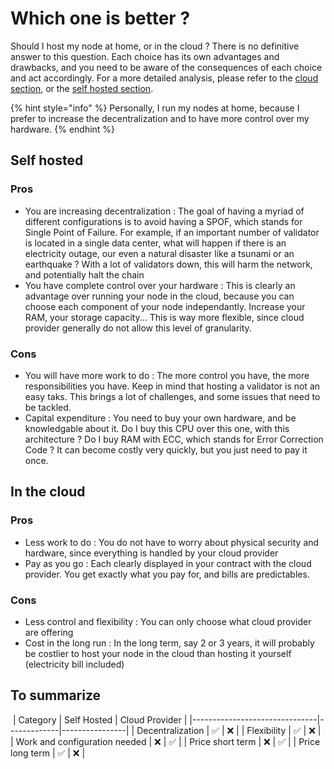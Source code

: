 # Which one is better ?

Should I host my node at home, or in the cloud ?
There is no definitive answer to this question. Each choice has its own advantages and drawbacks, and you need to be aware of the consequences of each choice and act accordingly.
For a more detailed analysis, please refer to the [cloud section](docs/cloudOrSelfHosted/cloud/introduction.md), or the [self hosted section](docs/cloudOrSelfHosted/selfHosted/introduction.md).

{% hint style="info" %}
Personally, I run my nodes at home, because I prefer to increase the decentralization and to have more control over my hardware.
{% endhint %}

## Self hosted
### Pros
* You are increasing decentralization :
The goal of having a myriad of different configurations is to avoid having a SPOF, which stands for Single Point of Failure. For example, if an important number of validator is located in a single data center, what will happen if there is an electricity outage, our even a natural disaster like a tsunami or an earthquake ? With a lot of validators down, this will harm the network, and potentially halt the chain
* You have complete control over your hardware :
This is clearly an advantage over running your node in the cloud, because you can choose each component of your node independantly. Increase your RAM, your storage capacity... This is way more flexible, since cloud provider generally do not allow this level of granularity.

### Cons
* You will have more work to do :
The more control you have, the more responsibilities you have.
Keep in mind that hosting a validator is not an easy taks. This brings a lot of challenges, and some issues that need to be tackled.
* Capital expenditure :
You need to buy your own hardware, and be knowledgable about it. Do I buy this CPU over this one, with this architecture ? Do I buy RAM with ECC, which stands for Error Correction Code ?
It can become costly very quickly, but you just need to pay it once.
​
## In the cloud
### Pros
* Less work to do :
You do not have to worry about physical security and hardware, since everything is handled by your cloud provider
* Pay as you go :
Each clearly displayed in your contract with the cloud provider. You get exactly what you pay for, and bills are predictables. 
​
### Cons
* Less control and flexibility :
You can only choose what cloud provider are offering
* Cost in the long run :
In the long term, say 2 or 3 years, it will probably be costlier to host your node in the cloud than hosting it yourself (electricity bill included)
​
## To summarize
​
| Category                      | Self Hosted | Cloud Provider |
|-------------------------------|-------------|----------------|
| Decentralization              | ✅          | ❌            |
| Flexibility                   | ✅          | ❌            |
| Work and configuration needed | ❌          | ✅            |
| Price short term              | ❌          | ✅            |
| Price long term               | ✅          | ❌            |